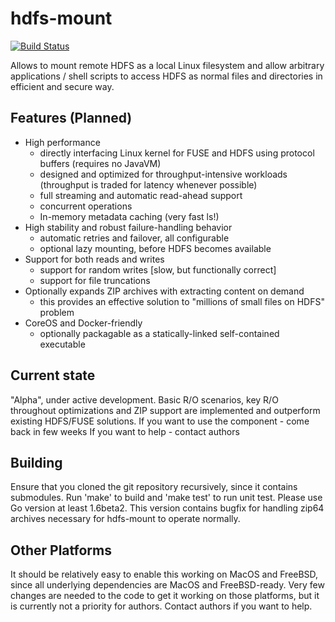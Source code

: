 hdfs-mount
==========

[![Build Status](https://travis-ci.org/Microsoft/hdfs-mount.svg?branch=master)](https://travis-ci.org/Microsoft/hdfs-mount)

Allows to mount remote HDFS as a local Linux filesystem and allow arbitrary applications / shell scripts to access HDFS as normal files and directories in efficient and secure way.

Features (Planned)
------------------
* High performance
   * directly interfacing Linux kernel for FUSE and HDFS using protocol buffers (requires no JavaVM)
   * designed and optimized for throughput-intensive workloads (throughput is traded for latency whenever possible)
   * full streaming and automatic read-ahead support
   * concurrent operations
   * In-memory metadata caching (very fast ls!)
* High stability and robust failure-handling behavior
   * automatic retries and failover, all configurable
   * optional lazy mounting, before HDFS becomes available
* Support for both reads and writes
  * support for random writes [slow, but functionally correct]
  * support for file truncations
* Optionally expands ZIP archives with extracting content on demand
  * this provides an effective solution to "millions of small files on HDFS" problem
* CoreOS and Docker-friendly
  * optionally packagable as a statically-linked self-contained executable

Current state
-------------
"Alpha", under active development. Basic R/O scenarios, key R/O throughout optimizations and ZIP support are implemented and outperform existing HDFS/FUSE solutions.
If you want to use the component - come back in few weeks
If you want to help - contact authors

Building
--------
Ensure that you cloned the git repository recursively, since it contains submodules.
Run 'make' to build and 'make test' to run unit test.
Please use Go version at least 1.6beta2. This version contains bugfix for handling zip64 archives necessary for hdfs-mount to operate normally.

Other Platforms
---------------
It should be relatively easy to enable this working on MacOS and FreeBSD, since all underlying dependencies are MacOS and FreeBSD-ready. Very few changes are needed to the code to get it working on those platforms, but it is currently not a priority for authors. Contact authors if you want to help.
